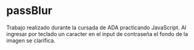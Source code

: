 # passBlur
Trabajo realizado durante la cursada de ADA practicando JavaScript. Al ingresar por teclado un caracter en el input de contraseña el fondo de la imagen se clarifica.
